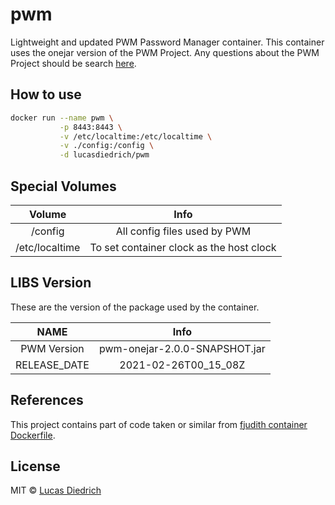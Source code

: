 # pwm
Lightweight and updated PWM Password Manager container. This container uses the onejar version of the PWM Project. 
Any questions about the PWM Project should be search [here](https://github.com/pwm-project/pwm).

## How to use

```bash
docker run --name pwm \
           -p 8443:8443 \
           -v /etc/localtime:/etc/localtime \
           -v ./config:/config \
           -d lucasdiedrich/pwm
```

## Special Volumes

|  Volume  | Info |
|:------:|:-------:|
| /config  | All config files used by PWM|
| /etc/localtime  | To set container clock as the host clock |

## LIBS Version

These are the version of the package used by the container.

|  NAME  | Info | 
|:------:|:-------:|
|   PWM Version  | pwm-onejar-2.0.0-SNAPSHOT.jar |
|   RELEASE_DATE |  2021-02-26T00_15_08Z | 

## References

This project contains part of code taken or similar from [fjudith container Dockerfile](https://hub.docker.com/r/fjudith/pwm/dockerfile).

## License

MIT © [Lucas Diedrich](https://github.com/lucasdiedrich)
